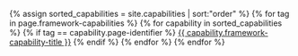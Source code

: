 {% assign sorted_capabilities = site.capabilities | sort:"order" %}
{% for tag in page.framework-capabilities %}
{% for capability in sorted_capabilities %}
{% if tag == capability.page-identifier %}
<a href="{{ capability.url }}">{{ capability.framework-capability-title }}</a>
{% endif %}
{% endfor %}
{% endfor %}